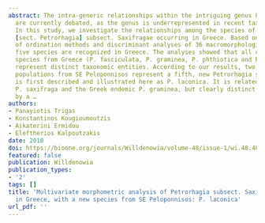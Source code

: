 ```yaml
---
abstract: The intra-generic relationships within the intriguing genus Petrorhagia
  are currently debated, as the genus is underrepresented in recent taxonomic studies.
  In this study, we investigate the relationships among the species of Petrorhagia
  [sect. Petrorhagia] subsect. Saxifragae occurring in Greece. Based on a combination
  of ordination methods and discriminant analyses of 36 macromorphological characters,
  five species are recognized in Greece. The analyses showed that all currently known
  species from Greece (P. fasciculata, P. graminea, P. phthiotica and P. saxifraga)
  represent distinct taxonomic entities. According to our results, two recently collected
  populations from SE Peloponnisos represent a fifth, new Petrorhagia species, which
  is first described and illustrated here as P. laconica. It is related to the widespread
  P. saxifraga and the Greek endemic P. graminea, but clearly distinct from both species
  by a …
authors:
- Panayiotis Trigas
- Konstantinos Kougioumoutzis
- Aikaterini Ermidou
- Eleftherios Kalpoutzakis
date: 2018
doi: https://bioone.org/journals/Willdenowia/volume-48/issue-1/wi.48.48110/Multivariate-morphometric-analysis-of-Petrorhagia-subsect-Saxifragae-Caryophyllaceae-in-Greece/10.3372/wi.48.48110.short
featured: false
publication: Willdenowia
publication_types:
- '2'
tags: []
title: 'Multivariate morphometric analysis of Petrorhagia subsect. Saxifragae (Caryophyllaceae)
  in Greece, with a new species from SE Peloponnisos: P. laconica'
url_pdf: ''
---
```

